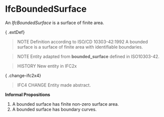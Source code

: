 # IfcBoundedSurface

An _IfcBoundedSurface_ is a surface of finite area.
<!-- end of short definition -->


{ .extDef}
> NOTE Definition according to ISO/CD 10303-42:1992
> A bounded surface is a surface of finite area with identifiable boundaries.

> NOTE Entity adapted from **bounded_surface** defined in ISO10303-42.

> HISTORY New entity in IFC2x

{ .change-ifc2x4}
> IFC4 CHANGE Entity made abstract.

**Informal Propositions**

1. A bounded surface has finite non-zero surface area.
2. A bounded surface has boundary curves.
